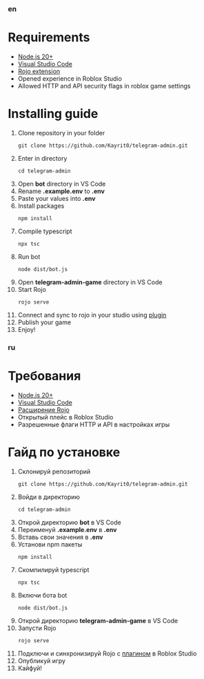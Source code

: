 ### en

# Requirements

-   [Node.js 20+](https://nodejs.org/en)
-   [Visual Studio Code](https://code.visualstudio.com/)
-   [Rojo extension](https://rojo.space/docs/v7/getting-started/installation/)
-   Opened experience in Roblox Studio
-   Allowed HTTP and API security flags in roblox game settings

# Installing guide

1. Clone repository in your folder
    ```
    git clone https://github.com/Kayrit0/telegram-admin.git
    ```
2. Enter in directory
    ```
    cd telegram-admin
    ```
3. Open **bot** directory in VS Code
4. Rename **.example.env** to **.env**
5. Paste your values into **.env**
6. Install packages
    ```
    npm install
    ```
7. Compile typescript
    ```
    npx tsc
    ```
8. Run bot
    ```
    node dist/bot.js
    ```
9. Open **telegram-admin-game** directory in VS Code
10. Start Rojo
    ```
    rojo serve
    ```
11. Connect and sync to rojo in your studio using [plugin](https://create.roblox.com/store/asset/13916111004/Rojo)
12. Publish your game
13. Enjoy!

### ru

# Требования

-   [Node.js 20+](https://nodejs.org/en)
-   [Visual Studio Code](https://code.visualstudio.com/)
-   [Расширение Rojo](https://rojo.space/docs/v7/getting-started/installation/)
-   Открытый плейс в Roblox Studio
-   Разрешенные флаги HTTP и API в настройках игры

# Гайд по установке

1. Склонируй репозиторий
    ```
    git clone https://github.com/Kayrit0/telegram-admin.git
    ```
2. Войди в директорию
    ```
    cd telegram-admin
    ```
3. Открой директорию **bot** в VS Code
4. Переименуй **.example.env** в **.env**
5. Вставь свои значения в **.env**
6. Установи npm пакеты
    ```
    npm install
    ```
7. Скомпилируй typescript
    ```
    npx tsc
    ```
8. Включи бота bot
    ```
    node dist/bot.js
    ```
9. Открой директорию **telegram-admin-game** в VS Code
10. Запусти Rojo
    ```
    rojo serve
    ```
11. Подключи и синхронизируй Rojo с [плагином](https://create.roblox.com/store/asset/13916111004/Rojo) в Roblox Studio
12. Опубликуй игру
13. Кайфуй!
